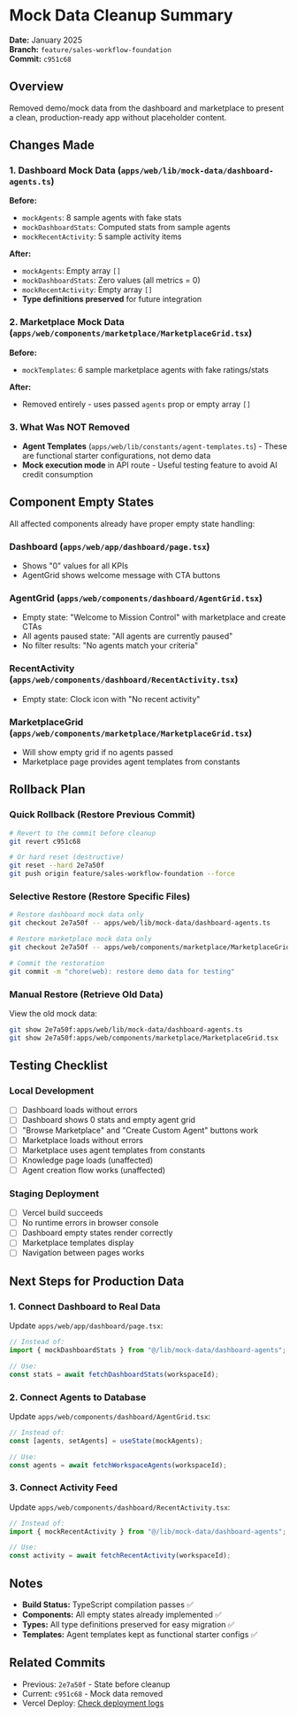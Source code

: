 # Mock Data Cleanup Summary

**Date:** January 2025  
**Branch:** `feature/sales-workflow-foundation`  
**Commit:** `c951c68`

## Overview
Removed demo/mock data from the dashboard and marketplace to present a clean, production-ready app without placeholder content.

## Changes Made

### 1. Dashboard Mock Data (`apps/web/lib/mock-data/dashboard-agents.ts`)
**Before:**
- `mockAgents`: 8 sample agents with fake stats
- `mockDashboardStats`: Computed stats from sample agents
- `mockRecentActivity`: 5 sample activity items

**After:**
- `mockAgents`: Empty array `[]`
- `mockDashboardStats`: Zero values (all metrics = 0)
- `mockRecentActivity`: Empty array `[]`
- **Type definitions preserved** for future integration

### 2. Marketplace Mock Data (`apps/web/components/marketplace/MarketplaceGrid.tsx`)
**Before:**
- `mockTemplates`: 6 sample marketplace agents with fake ratings/stats

**After:**
- Removed entirely - uses passed `agents` prop or empty array `[]`

### 3. What Was NOT Removed
- **Agent Templates** (`apps/web/lib/constants/agent-templates.ts`) - These are functional starter configurations, not demo data
- **Mock execution mode** in API route - Useful testing feature to avoid AI credit consumption

## Component Empty States
All affected components already have proper empty state handling:

### Dashboard (`apps/web/app/dashboard/page.tsx`)
- Shows "0" values for all KPIs
- AgentGrid shows welcome message with CTA buttons

### AgentGrid (`apps/web/components/dashboard/AgentGrid.tsx`)
- Empty state: "Welcome to Mission Control" with marketplace and create CTAs
- All agents paused state: "All agents are currently paused"
- No filter results: "No agents match your criteria"

### RecentActivity (`apps/web/components/dashboard/RecentActivity.tsx`)
- Empty state: Clock icon with "No recent activity"

### MarketplaceGrid (`apps/web/components/marketplace/MarketplaceGrid.tsx`)
- Will show empty grid if no agents passed
- Marketplace page provides agent templates from constants

## Rollback Plan

### Quick Rollback (Restore Previous Commit)
```bash
# Revert to the commit before cleanup
git revert c951c68

# Or hard reset (destructive)
git reset --hard 2e7a50f
git push origin feature/sales-workflow-foundation --force
```

### Selective Restore (Restore Specific Files)
```bash
# Restore dashboard mock data only
git checkout 2e7a50f -- apps/web/lib/mock-data/dashboard-agents.ts

# Restore marketplace mock data only
git checkout 2e7a50f -- apps/web/components/marketplace/MarketplaceGrid.tsx

# Commit the restoration
git commit -m "chore(web): restore demo data for testing"
```

### Manual Restore (Retrieve Old Data)
View the old mock data:
```bash
git show 2e7a50f:apps/web/lib/mock-data/dashboard-agents.ts
git show 2e7a50f:apps/web/components/marketplace/MarketplaceGrid.tsx
```

## Testing Checklist

### Local Development
- [ ] Dashboard loads without errors
- [ ] Dashboard shows 0 stats and empty agent grid
- [ ] "Browse Marketplace" and "Create Custom Agent" buttons work
- [ ] Marketplace loads without errors
- [ ] Marketplace uses agent templates from constants
- [ ] Knowledge page loads (unaffected)
- [ ] Agent creation flow works (unaffected)

### Staging Deployment
- [ ] Vercel build succeeds
- [ ] No runtime errors in browser console
- [ ] Dashboard empty states render correctly
- [ ] Marketplace templates display
- [ ] Navigation between pages works

## Next Steps for Production Data

### 1. Connect Dashboard to Real Data
Update `apps/web/app/dashboard/page.tsx`:
```typescript
// Instead of:
import { mockDashboardStats } from "@/lib/mock-data/dashboard-agents";

// Use:
const stats = await fetchDashboardStats(workspaceId);
```

### 2. Connect Agents to Database
Update `apps/web/components/dashboard/AgentGrid.tsx`:
```typescript
// Instead of:
const [agents, setAgents] = useState(mockAgents);

// Use:
const agents = await fetchWorkspaceAgents(workspaceId);
```

### 3. Connect Activity Feed
Update `apps/web/components/dashboard/RecentActivity.tsx`:
```typescript
// Instead of:
import { mockRecentActivity } from "@/lib/mock-data/dashboard-agents";

// Use:
const activity = await fetchRecentActivity(workspaceId);
```

## Notes

- **Build Status:** TypeScript compilation passes ✅
- **Components:** All empty states already implemented ✅
- **Types:** All type definitions preserved for easy migration ✅
- **Templates:** Agent templates kept as functional starter configs ✅

## Related Commits
- Previous: `2e7a50f` - State before cleanup
- Current: `c951c68` - Mock data removed
- Vercel Deploy: [Check deployment logs](https://vercel.com/galaxyco-ai/galaxyco-ai-platform)
